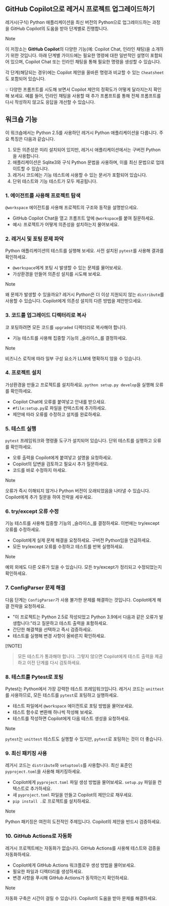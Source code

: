 ## GitHub Copilot으로 레거시 프로젝트 업그레이드하기

레거시(구식) Python 애플리케이션을 최신 버전의 Python으로 업그레이드하는 과정을 GitHub Copilot의 도움을 받아 단계별로 진행합니다.

> [!NOTE]
> 이 저장소는 **GitHub Copilot**의 다양한 기능(예: Copilot Chat, 인라인 채팅)을 소개하기 위한 것입니다. 아래 단계별 가이드에는 필요한 명령에 대한 일반적인 설명이 포함되어 있으며, Copilot Chat 또는 인라인 채팅을 통해 필요한 명령을 생성할 수 있습니다.
>
> 각 단계(해당되는 경우)에는 Copilot 제안을 올바른 명령과 비교할 수 있는 `Cheatsheet`도 포함되어 있습니다.
>
> 💡 다양한 프롬프트를 시도해 보면서 Copilot 제안의 정확도가 어떻게 달라지는지 확인해 보세요. 예를 들어, 인라인 채팅을 사용할 때 추가 프롬프트를 통해 전체 프롬프트를 다시 작성하지 않고도 응답을 개선할 수 있습니다.

## 워크숍 기능

이 워크숍에서는 Python 2.5를 사용하던 레거시 Python 애플리케이션을 다룹니다. 주요 특징은 다음과 같습니다.

1. 모든 의존성은 미리 설치되어 있지만, 레거시 애플리케이션에서는 구버전 Python을 사용합니다.
2. 애플리케이션은 Sqlite3와 구식 Python 문법을 사용하며, 이를 최신 문법으로 업데이트할 수 있습니다.
3. 레거시 코드에는 기능 테스트에 사용할 수 있는 문서가 포함되어 있습니다.
4. 단위 테스트와 기능 테스트가 모두 제공됩니다.

### 1. 에이전트를 사용해 프로젝트 탐색

`@workspace` 에이전트를 사용해 프로젝트의 구조와 동작을 설명받으세요.

- GitHub Copilot Chat을 열고 프롬프트 앞에 `@workspace`를 붙여 질문하세요.
- 예시: 프로젝트가 어떻게 의존성을 설치하는지 물어보세요.

### 2. 레거시 및 포팅 문제 파악

Python 애플리케이션의 테스트를 실행해 보세요. 사전 설치된 `pytest`를 사용해 결과를 확인하세요.

- `@workspace`에게 포팅 시 발생할 수 있는 문제를 물어보세요.
- 가상환경을 만들어 의존성 설치를 시도해 보세요.

> [!NOTE]
> 왜 문제가 발생할 수 있을까요? 레거시 Python은 더 이상 지원되지 않는 `distribute`를 사용할 수 있습니다. Copilot에게 의존성 설치의 다른 방법을 제안받으세요.

### 3. 코드를 업그레이드 디렉터리로 복사

코 포팅하려면 모든 코드를 `upgraded` 디렉터리로 복사해야 합니다.

- 기능 테스트를 사용해 집중할 기능의 _슬라이스_를 결정하세요.

> [!NOTE]
> 비즈니스 로직에 따라 일부 구성 요소가 LLM에 명확하지 않을 수 있습니다.

### 4. 프로젝트 설치

가상환경을 만들고 프로젝트를 설치하세요. `python setup.py develop`을 실행해 오류를 확인하세요.

- Copilot Chat에 오류를 붙여넣고 안내를 받으세요.
- `#file:setup.py`로 파일을 컨텍스트에 추가하세요.
- 제안에 따라 오류를 수정하고 설치를 완료하세요.

### 5. 테스트 실행

`pytest` 프레임워크와 명령줄 도구가 설치되어 있습니다. 단위 테스트를 실행하고 오류를 확인하세요.

- 오류 출력을 Copilot에게 붙여넣고 설명을 요청하세요.
- Copilot의 답변을 검토하고 필요시 추가 질문하세요.
- 코드를 바로 수정하지 마세요.

> [!NOTE]
> 오류가 즉시 이해되지 않거나 Python 버전이 오래되었음을 나타낼 수 있습니다. Copilot에게 추가 질문을 하여 전략을 세우세요.

### 6. try/except 오류 수정

기능 테스트를 사용해 집중할 기능의 _슬라이스_를 결정하세요. 이번에는 try/except 오류를 수정하세요.

- Copilot에게 실제 문제 해결을 요청하세요. 구버전 Python임을 언급하세요.
- 모든 try/except 오류를 수정하고 테스트를 반복 실행하세요.

> [!NOTE]
> 예외 외에도 다른 오류가 있을 수 있습니다. 모든 try/except가 정리되고 수정되었는지 확인하세요.

### 7. ConfigParser 문제 해결

다음 단계는 `ConfigParser`가 사용 불가한 문제를 해결하는 것입니다. Copilot에게 해결 전략을 요청하세요.

- "이 프로젝트는 Python 2.5로 작성되었고 Python 3.9에서 다음과 같은 오류가 발생합니다:"라고 질문하고 테스트 출력을 포함하세요.
- 간단한 해결책을 선택하고 즉시 검증하세요.
- 테스트를 실행해 변경 사항이 올바른지 확인하세요.

[!NOTE]
> 모든 테스트가 통과해야 합니다. 그렇지 않으면 Copilot에게 테스트 출력을 제공하고 이전 단계를 다시 검토하세요.

### 8. 테스트를 Pytest로 포팅

Pytest는 Python에서 가장 강력한 테스트 프레임워크입니다. 레거시 코드는 `unittest`를 사용하므로, 모든 테스트를 `pytest`로 포팅하고 실행하세요.

- 테스트 파일에서 `@workspace` 에이전트로 포팅 방법을 물어보세요.
- 테스트 함수로 변환해 하나씩 작성해 보세요.
- 테스트를 작성하면 Copilot에게 다음 테스트 생성을 요청하세요.

> [!NOTE]
> `pytest`는 `unittest` 테스트도 실행할 수 있지만, `pytest`로 포팅하는 것이 더 좋습니다.

### 9. 최신 패키징 사용

레거시 코드는 `distribute`와 `setuptools`를 사용합니다. 최신 표준인 `pyproject.toml`을 사용해 패키징하세요.

- Copilot에게 `pyproject.toml` 파일 생성 방법을 물어보세요. `setup.py` 파일을 컨텍스트로 추가하세요.
- 새 `pyproject.toml` 파일을 만들고 Copilot의 제안으로 채우세요.
- `pip install .`로 프로젝트를 설치하세요.

> [!NOTE]
> Python 패키징은 여전히 도전적인 주제입니다. Copilot의 제안을 반드시 검증하세요.

### 10. GitHub Actions로 자동화

레거시 프로젝트에는 자동화가 없습니다. GitHub Actions를 사용해 테스트와 검증을 자동화하세요.

- Copilot에게 GitHub Actions 워크플로우 생성 방법을 물어보세요.
- 필요한 파일과 디렉터리를 생성하세요.
- 변경 사항을 푸시해 GitHub Actions가 동작하는지 확인하세요.

> [!NOTE]
> 자동화 구축은 시간이 걸릴 수 있습니다. Copilot의 도움을 받아 문제를 해결하세요.

